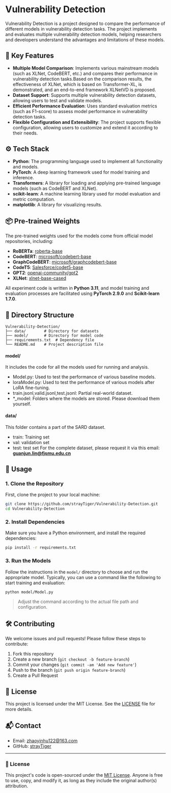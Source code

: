 
# Vulnerability Detection

Vulnerability Detection is a project designed to compare the performance of different models in vulnerability detection tasks. The project implements and evaluates multiple vulnerability detection models, helping researchers and developers understand the advantages and limitations of these models.

## 🔑 Key Features

- **Multiple Model Comparison**: Implements various mainstream models (such as XLNet, CodeBERT, etc.) and compares their performance in vulnerability detection tasks.Based on the comparison results, the effectiveness of XLNet, which is based on Transformer-XL, is demonstrated, and an end-to-end framework XLNetVD is proposed.
- **Dataset Support**: Supports multiple vulnerability detection datasets, allowing users to test and validate models.
- **Efficient Performance Evaluation**: Uses standard evaluation metrics (such as F1-score) to assess model performance in vulnerability detection tasks.
- **Flexible Configuration and Extensibility**: The project supports flexible configuration, allowing users to customize and extend it according to their needs.

## ⚙️ Tech Stack

- **Python**: The programming language used to implement all functionality and models.
- **PyTorch**: A deep learning framework used for model training and inference.
- **Transformers**: A library for loading and applying pre-trained language models (such as CodeBERT and XLNet).
- **scikit-learn**: A machine learning library used for model evaluation and metric computation.
- **matplotlib**: A library for visualizing results.

## 📦 Pre-trained Weights

The pre-trained weights used for the models come from official model repositories, including:

- **RoBERTa**: [roberta-base](https://huggingface.co/roberta-base)
- **CodeBERT**: [microsoft/codebert-base](https://huggingface.co/microsoft/codebert-base)
- **GraphCodeBERT**: [microsoft/graphcodebert-base](https://huggingface.co/microsoft/graphcodebert-base)
- **CodeT5**: [Salesforce/codet5-base](https://huggingface.co/Salesforce/codet5-base)
- **GPT2**: [openai-community/gpt2](https://huggingface.co/openai-community/gpt2)
- **XLNet**: [xlnet-base-cased](https://huggingface.co/xlnet-base-cased)

All experiment code is written in **Python 3.11**, and model training and evaluation processes are facilitated using **PyTorch 2.9.0** and **Scikit-learn 1.7.0**.

## 📁 Directory Structure

```
Vulnerability-Detection/
├── data/        # Directory for datasets
├── model/       # Directory for model code
├── requirements.txt  # Dependency file
└── README.md    # Project description file
```
#### model/
It includes the code for all the models used for running and analysis.
- Model.py: Used to test the performance of various baseline models.
- loraModel.py: Used to test the performance of various models after LoRA fine-tuning.
- train.jsonl,valid.jsonl,test.jsonl: Partial real-world dataset.
- *_model: Folders where the models are stored. Please download them yourself.
#### data/
This folder contains a part of the SARD dataset.
- train: Training set
- val: validation set
- test: test set
For the complete dataset, please request it via this email: **guanjun.lin@fjsmu.edu.cn**

## 🚀 Usage

### 1. Clone the Repository

First, clone the project to your local machine:

```bash
git clone https://github.com/strayTiger/Vulnerability-Detection.git
cd Vulnerability-Detection
```

### 2. Install Dependencies

Make sure you have a Python environment, and install the required dependencies:

```bash
pip install -r requirements.txt
```

### 3. Run the Models

Follow the instructions in the `model/` directory to choose and run the appropriate model. Typically, you can use a command like the following to start training and evaluation:

```bash
python model/Model.py
```

> Adjust the command according to the actual file path and configuration.

## 🛠️ Contributing

We welcome issues and pull requests! Please follow these steps to contribute:

1. Fork this repository
2. Create a new branch (`git checkout -b feature-branch`)
3. Commit your changes (`git commit -am 'Add new feature'`)
4. Push to the branch (`git push origin feature-branch`)
5. Create a Pull Request

## 📄 License

This project is licensed under the MIT License. See the [LICENSE](./LICENSE) file for more details.

## 📬 Contact

- Email: zhaoyinhu122@163.com
- GitHub: [strayTiger](https://github.com/strayTiger)

---

### 📜 License

This project's code is open-sourced under the [MIT License](./LICENSE). Anyone is free to use, copy, and modify it, as long as they include the original author(s) attribution.
